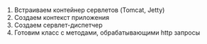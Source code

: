 #
1. Встраиваем контейнер сервлетов (Tomcat, Jetty)
2. Создаем контекст приложения
3. Создаем сервлет-диспетчер
4. Готовим класс с методами, обрабатывающими http запросы

